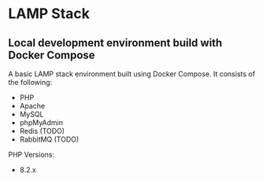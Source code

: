 # LAMP Stack
## Local development environment build with Docker Compose

A basic LAMP stack environment built using Docker Compose. It consists of the following:
- PHP
- Apache
- MySQL
- phpMyAdmin
- Redis (TODO)
- RabbitMQ (TODO)

PHP Versions:
- 8.2.x